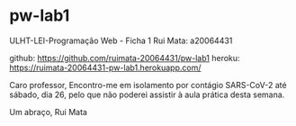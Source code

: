 # pw-lab1
ULHT-LEI-Programação Web - Ficha 1
Rui Mata: a20064431

github: https://github.com/ruimata-20064431/pw-lab1
heroku: https://ruimata-20064431-pw-lab1.herokuapp.com/

Caro professor,
Encontro-me em isolamento por contágio SARS-CoV-2 até sábado, dia 26, pelo que não poderei assistir à aula prática desta semana.

Um abraço,
Rui Mata
